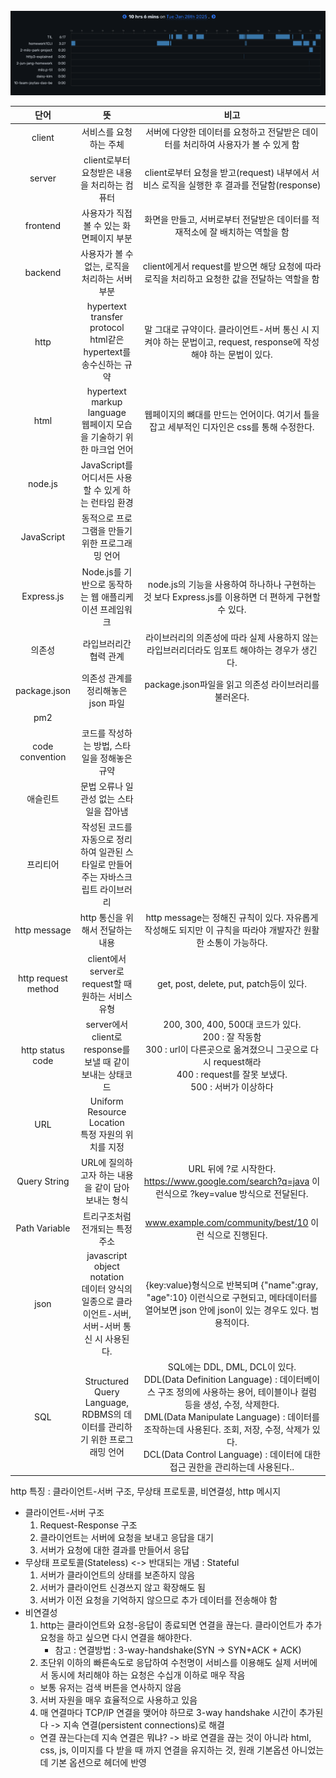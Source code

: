 <br>
<img src="/Tracking_Time/1_Jan/250128.png">

|         단어          |                                   뜻                                    |                                                                                                                         비고                                                                                                                          |
|:-------------------:|:----------------------------------------------------------------------:|:---------------------------------------------------------------------------------------------------------------------------------------------------------------------------------------------------------------------------------------------------:|
|       client        |                              서비스를 요청하는 주체                              |                                                                                                   서버에 다양한 데이터를 요청하고 전달받은 데이터를 처리하여 사용자가 볼 수 있게 함                                                                                                    |
|       server        |                      client로부터 요청받은 내용을 처리하는 컴퓨터                       |                                                                                           client로부터 요청을 받고(request) 내부에서 서비스 로직을 실행한 후 결과를 전달함(response)                                                                                            |
|      frontend       |                        사용자가 직접 볼 수 있는 화면페이지 부분                         |                                                                                                     화면을 만들고, 서버로부터 전달받은 데이터를 적재적소에 잘 배치하는 역할을 함                                                                                                     |
|       backend       |                      사용자가 볼 수 없는, 로직을 처리하는 서버 부분                       |                                                                                             client에게서 request를 받으면 해당 요청에 따라 로직을 처리하고 요청한 값을 전달하는 역할을 함                                                                                             |
|        http         |       hypertext transfer protocol<br/>html같은 hypertext를 송수신하는 규약       |                                                                                      말 그대로 규약이다. 클라이언트-서버 통신 시 지켜야 하는 문법이고, request, response에 작성해야 하는 문법이 있다.                                                                                      |
|        html         |         hypertext markup language<br/>웹페이지 모습을 기술하기 위한 마크업 언어          |                                                                                                웹페이지의 뼈대를 만드는 언어이다. 여기서 틀을 잡고 세부적인 디자인은 css를 통해 수정한다.                                                                                                |
|       node.js       |                  JavaScript를 어디서든 사용할 수 있게 하는 런타임 환경                   |                                                                                                                                                                                                                                                     |
|     JavaScript      |                       동적으로 프로그램을 만들기 위한 프로그래밍 언어                       |                                                                                                                                                                                                                                                     |
|     Express.js      |                   Node.js를 기반으로 동작하는 웹 애플리케이션 프레임워크                    |                                                                                          node.js의 기능을 사용하여 하나하나 구현하는 것 보다 Express.js를 이용하면 더 편하게 구현할 수 있다.                                                                                          |
|         의존성         |                              라입브러리간 협력 관계                              |                                                                                                라이브러리의 의존성에 따라 실제 사용하지 않는 라입브러리더라도 임포트 해야하는 경우가 생긴다.                                                                                                 |
|    package.json     |                         의존성 관계를 정리해놓은 json 파일                          |                                                                                                         package.json파일을 읽고 의존성 라이브러리를 불러온다.                                                                                                         |
|         pm2         |                                                                        |                                                                                                                                                                                                                                                     |
|   code convention   |                       코드를 작성하는 방법, 스타일을 정해놓은 규약                        |                                                                                                                                                                                                                                                     |
|        애슬린트         |                         문법 오류나 일관성 없는 스타일을 잡아냄                         |                                                                                                                                                                                                                                                     |
|        프리티어         |             작성된 코드를 자동으로 정리하여 일관된 스타일로 만들어주는 자바스크립트 라이브러리              |                                                                                                                                                                                                                                                     |
|    http message     |                          http 통신을 위해서 전달하는 내용                          |                                                                                        http message는 정해진 규칙이 있다. 자유롭게 작성해도 되지만 이 규칙을 따라야 개발자간 원활한 소통이 가능하다.                                                                                         |
| http request method |                 client에서 server로 request할 때 원하는 서비스 유형                 |                                                                                                         get, post, delete, put, patch등이 있다.                                                                                                         |
|  http status code   |              server에서 client로 response를 보낼 때 같이 보내는 상태코드               |                                                       200, 300, 400, 500대 코드가 있다.<br/>200 : 잘 작동함<br/>300 : url이 다른곳으로 옮겨졌으니 그곳으로 다시 request해라<br/>400 : request를 잘못 보냈다.<br/>500 : 서버가 이상하다                                                        |
|         URL         |              Uniform Resource Location<br/>특정 자원의 위치를 지정               |                                                                                                                                                                                                                                                     |
|    Query String     |                     URL에 질의하고자 하는 내용을 같이 담아 보내는 형식                     |                                                                                URL 뒤에 ?로 시작한다.<br/>https://www.google.com/search?q=java 이런식으로 ?key=value 방식으로 전달된다.                                                                                 |
|    Path Variable    |                           트리구조처럼 전개되는 특정 주소                            |                                                                                                   www.example.com/community/best/10 이런 식으로 진행된다.                                                                                                    |
|        json         | javascript object notation<br/>데이터 양식의 일종으로 클라이언트-서버, 서버-서버 통신 시 사용된다. |                                                                        {key:value}형식으로 반복되며 {"name":gray, "age":10} 이런식으로 구현되고, 메타데이터를 열어보면 json 안에 json이 있는 경우도 있다. 범용적이다.                                                                         |
|         SQL         |        Structured Query Language, RDBMS의 데이터를 관리하기 위한 프로그래밍 언어         | SQL에는 DDL, DML, DCL이 있다.<br/>DDL(Data Definition Language) : 데이터베이스 구조 정의에 사용하는 용어, 테이블이나 컬럼 등을 생성, 수정, 삭제한다.<br/>DML(Data Manipulate Language) : 데이터를 조작하는데 사용된다. 조회, 저장, 수정, 삭제가 있다.<br/>DCL(Data Control Language) : 데이터에 대한 접근 권한을 관리하는데 사용된다.. |


http 특징 : 클라이언트-서버 구조, 무상태 프로토콜, 비연결성, http 메시지
* 클라이언트-서버 구조
  1. Request-Response 구조
  2. 클라이언트는 서버에 요청을 보내고 응답을 대기
  3. 서버가 요청에 대한 결과를 만들어서 응답
* 무상태 프로토콜(Stateless) <-> 반대되는 개념 : Stateful
  1. 서버가 클라이언트의 상태를 보존하지 않음
  2. 서버가 클라이언트 신경쓰지 않고 확장해도 됨
  3. 서버가 이전 요청을 기억하지 않으므로 추가 데이터를 전송해야 함
* 비연결성
  1. http는 클라이언트와 요청-응답이 종료되면 연결을 끊는다. 클라이언트가 추가 요청을 하고 싶으면 다시 연결을 해야한다.
     * 참고 : 연결방법 : 3-way-handshake(SYN -> SYN+ACK + ACK)
  2. 초단위 이하의 빠른속도로 응답하여 수천명이 서비스를 이용해도 실제 서버에서 동시에 처리해야 하는 요청은 수십개 이하로 매우 작음
    * 보통 유저는 검색 버튼을 연사하지 않음
  3. 서버 자원을 매우 효율적으로 사용하고 있음
  4. 매 연결마다 TCP/IP 연결을 맺어야 하므로 3-way handshake 시간이 추가된다 -> 지속 연결(persistent connections)로 해결
    * 연결 끊는다는데 지속 연결은 뭐냐? -> 바로 연결을 끊는 것이 아니라 html, css, js, 이미지를 다 받을 때 까지 연결을 유지하는 것, 원래 기본옵션 아니었는데 기본 옵션으로 헤더에 반영